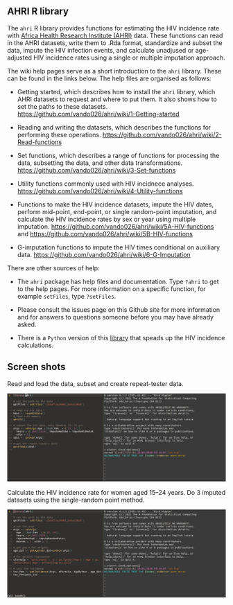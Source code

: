 ## AHRI R library

The `ahri` R library provides functions for estimating the HIV incidence
rate with [Africa Health Research Institute
(AHRI)](https://www.ahri.org/research/#research-department) data. These
functions can read in the AHRI datasets, write them to .Rda format,
standardize and subset the data, impute the HIV infection events, and
calculate unadjused or age-adjusted HIV incidence rates using a single
or multiple imputation approach.

The wiki help pages serve as a short introduction to the `ahri` library.
These can be found in the links below. The help files are organised as
follows:

-   Getting started, which describes how to install the `ahri` library,
    which AHRI datasets to request and where to put them. It also shows
    how to set the paths to these datasets.
    <https://github.com/vando026/ahri/wiki/1-Getting-started>

-   Reading and writing the datasets, which describes the functions for
    performing these operations.
    <https://github.com/vando026/ahri/wiki/2-Read-functions>

-   Set functions, which describes a range of functions for processing
    the data, subsetting the data, and other data transformations.
    <https://github.com/vando026/ahri/wiki/3-Set-functions>

-   Utility functions commonly used with HIV incidnece analyses.
    <https://github.com/vando026/ahri/wiki/4-Utility-functions>

-   Functions to make the HIV incidence datasets, impute the HIV dates,
    perform mid-point, end-point, or single random-point imputation, and
    calculate the HIV incidence rates by sex or year using multiple
    imputation. <https://github.com/vando026/ahri/wiki/5A-HIV-functions>
    and <https://github.com/vando026/ahri/wiki/5B-HIV-functions>

-   G-imputation functions to impute the HIV times conditional on
    auxiliary data.
    <https://github.com/vando026/ahri/wiki/6-G-Imputation>

There are other sources of help:

-   The `ahri` package has help files and documentation. Type `?ahri` to
    get to the help pages. For more information on a specific function,
    for example `setFiles`, type `?setFiles`.

-   Please consult the issues page on this Github site for more
    information and for answers to questions someone before you may have
    already asked.

-   There is a `Python` version of this
    [library](https://github.com/vando026/ahri_py) that speads up the
    HIV incidence calculations.

## Screen shots

Read and load the data, subset and create repeat-tester data.

![demo1](ahri1.gif)

Calculate the HIV incidence rate for women aged 15–24 years. Do 3
imputed datasets using the single-random point method.

![demo2](ahri2.gif)


